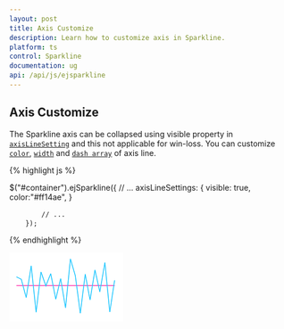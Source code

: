```yaml
---
layout: post
title: Axis Customize
description: Learn how to customize axis in Sparkline.
platform: ts
control: Sparkline
documentation: ug
api: /api/js/ejsparkline
---
```


## Axis Customize 

The Sparkline axis can be collapsed using visible property in [`axisLineSetting`](../api/ejsparkline#members:axislineSettings) and this not applicable for win-loss. You can customize [`color`](../api/ejsparkline#members:axislineSettings-color), [`width`](../api/ejsparkline#members:axisLineSettings-width) and [`dash array`](../api/ejsparkline#members:axisLineSettings-dashArray) of axis line.

 {% highlight js %}
 
 $("#container").ejSparkline({
            // ...
            axisLineSettings: {
                visible: true,
                color:"#ff14ae",
            }

            // ...
        });

{% endhighlight %}

![](/js/Sparkline/Axis-Customize_images/Axis-Customize_img1.png)